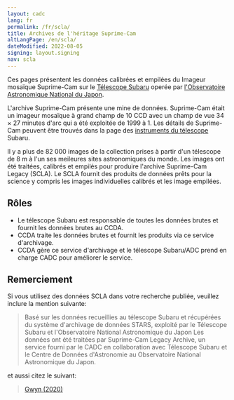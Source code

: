 ```yaml
---
layout: cadc
lang: fr
permalink: /fr/scla/
title: Archives de l'héritage Suprime-Cam
altLangPage: /en/scla/
dateModified: 2022-08-05
signing: layout.signing
nav: scla
---
```

<p>
    Ces pages pr&eacute;sentent les donn&eacute;es calibr&eacute;es et empil&eacute;es du Imageur
    mosaïque Suprime-Cam sur le <a href="https://subarutelescope.org" rel="external">T&eacute;lescope Subaru</a> oper&eacute;e
    par <a href="https://www.nao.ac.jp/" rel="external">l'Observatoire
    Astronomique National du Japon</a>.
</p>
<p>
    L'archive Suprime-Cam pr&eacute;sente une mine de donn&eacute;es. Suprime-Cam
    &eacute;tait un imageur mosaïque &agrave; grand champ de 10 CCD avec un champ de
    vue 34 × 27 minutes d'arc qui a &eacute;t&eacute; exploit&eacute;e de 1999 &agrave;
    1.    Les d&eacute;tails de Suprime-Cam peuvent être trouv&eacute;s dans la page
    des
    <a href="https://www.subarutelescope.org/Observing/Instruments/SCam/index.html" rel="external">instruments du t&eacute;lescope</a> Subaru.  
</p>
<p>
    Il y a plus de 82 000 images de la collection prises &agrave; partir d'un t&eacute;lescope
    de 8 m &agrave; l'un ses meileures sites astronomiques du monde. Les images ont &eacute;t&eacute;
    trait&eacute;es, calibr&eacute;s et empil&eacute;s pour produire l'archive Suprime-Cam
    Legacy (SCLA). Le SCLA fournit des produits de donn&eacute;es prêts pour
    la science y compris les images individuelles calibr&eacute;s et les image
    empil&eacute;es.
</p>
<h2>R&ocirc;les</h2>
<ul>
  <li>Le t&eacute;lescope Subaru est responsable de toutes les donn&eacute;es brutes et fournit les donn&eacute;es brutes au CCDA.</li>
  <li>CCDA traite les donn&eacute;es brutes et fournit les produits via ce service d'archivage.</li>
  <li>CCDA g&egrave;re ce service d'archivage et le t&eacute;lescope Subaru/ADC prend en charge CADC pour am&eacute;liorer le service.</li>
</ul>

<h2>Remerciement</h2>
<p>Si vous utilisez des donn&eacute;es SCLA dans votre recherche publi&eacute;e, veuillez inclure la mention suivante:</p>
<blockquote>
    <p>
        Bas&eacute; sur les donn&eacute;es recueillies au t&eacute;lescope Subaru et
        r&eacute;cup&eacute;r&eacute;es du syst&egrave;me d'archivage de donn&eacute;es STARS, exploit&eacute; par
        le T&eacute;lescope Subaru et l'Observatoire National Astronomique du
        Japon Les donn&eacute;es ont &eacute;t&eacute; trait&eacute;es par Suprime-Cam Legacy
        Archive, un service fourni par le CADC en collaboration avec
        T&eacute;lescope Subaru et le Centre de Donn&eacute;es d'Astronomie au
        Observatoire National Astronomique du Japon.
    </p>
</blockquote>

<p>et aussi citez le suivant:</p>
<blockquote>
    <a rel="external" href="https://ui.adsabs.harvard.edu/abs/2020ASPC..527..575G/abstract">Gwyn (2020)</a>
</blockquote>
